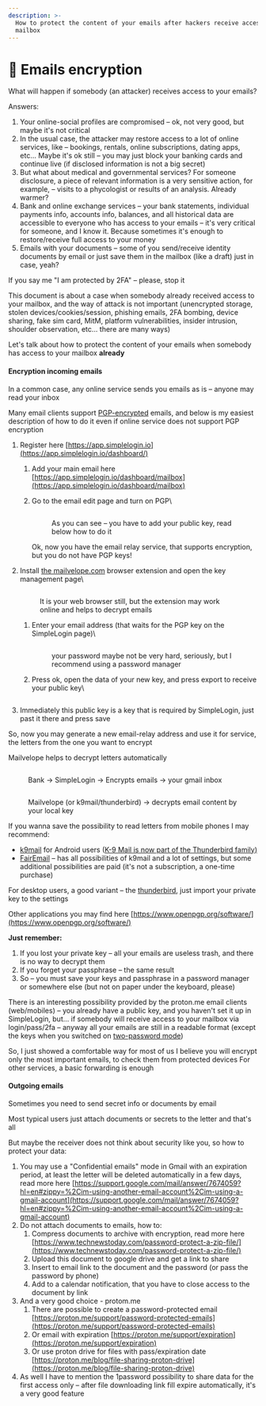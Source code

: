 ```yaml
---
description: >-
  How to protect the content of your emails after hackers receive access to your
  mailbox
---
```


# 👾 Emails encryption

What will happen if somebody (an attacker) receives access to your emails?

Answers:

1. Your online-social profiles are compromised – ok, not very good, but maybe it's not critical
2. In the usual case, the attacker may restore access to a lot of online services, like – bookings, rentals, online subscriptions, dating apps, etc... Maybe it's ok still – you may just block your banking cards and continue live (if disclosed information is not a big secret)
3. But what about medical and governmental services? For someone disclosure, a piece of relevant information is a very sensitive action, for example, – visits to a phycologist or results of an analysis. Already warmer?
4. Bank and online exchange services – your bank statements, individual payments info, accounts info, balances, and all historical data are accessible to everyone who has access to your emails – it's very critical for someone, and I know it. Because sometimes it's enough to restore/receive full access to your money
5. Emails with your documents – some of you send/receive identity documents by email or just save them in the mailbox (like a draft) just in case, yeah?

If you say me "I am protected by 2FA" – please, stop it

This document is about a case when somebody already received access to your mailbox, and the way of attack is not important (unencrypted storage, stolen devices/cookies/session, phishing emails, 2FA bombing, device sharing, fake sim card, MitM, platform vulnerabilities, insider intrusion, shoulder observation, etc... there are many ways)

Let's talk about how to protect the content of your emails when somebody has access to your mailbox **already**

#### Encryption incoming emails

In a common case, any online service sends you emails as is – anyone may read your inbox

Many email clients support [PGP-encrypted](https://www.openpgp.org/) emails, and below is my easiest description of how to do it even if online service does not support PGP encryption

1. Register here [https://app.simplelogin.io](https://app.simplelogin.io/dashboard/)
   1. Add your main email here [https://app.simplelogin.io/dashboard/mailbox](https://app.simplelogin.io/dashboard/mailbox)
   2.  Go to the email edit page and turn on PGP\


       <figure><img src="../.gitbook/assets/image (10).png" alt=""><figcaption><p>As you can see – you have to add your public key, read below how to do it</p></figcaption></figure>

       Ok, now you have the email relay service, that supports encryption, but you do not have PGP keys!
2.  Install [the mailvelope.com](https://mailvelope.com/en) browser extension and open the key management page\


    <figure><img src="../.gitbook/assets/image (8).png" alt=""><figcaption><p>It is your web browser still, but the extension may work online and helps to decrypt emails</p></figcaption></figure>

    1.  Enter your email address (that waits for the PGP key on the SimpleLogin page)\


        <figure><img src="../.gitbook/assets/image (5).png" alt=""><figcaption><p>your password maybe not be very hard, seriously, but I recommend using a password manager</p></figcaption></figure>
    2.  Press ok, open the data of your new key, and press export to receive your public key\


        <figure><img src="../.gitbook/assets/image (7).png" alt=""><figcaption></figcaption></figure>
3. Immediately this public key is a key that is required by SimpleLogin, just past it there and press save

So, now you may generate a new email-relay address and use it for service, the letters from the one you want to encrypt

Mailvelope helps to decrypt letters automatically

<figure><img src="../.gitbook/assets/image (3).png" alt=""><figcaption><p>Bank -> SimpleLogin -> Encrypts emails -> your gmail inbox</p></figcaption></figure>

<figure><img src="../.gitbook/assets/image (6).png" alt=""><figcaption><p>Mailvelope (or k9mail/thunderbird) -> decrypts email content by your local key</p></figcaption></figure>

If you wanna save the possibility to read letters from mobile phones I may recommend:&#x20;

* [k9mail](https://k9mail.app/) for Android users ([K-9 Mail is now part of the Thunderbird family](https://k9mail.app/2022/06/13/K-9-Mail-and-Thunderbird.html)[)](https://k9mail.app/2022/06/13/K-9-Mail-and-Thunderbird.html)
* [FairEmail](https://email.faircode.eu/) – has all possibilities of k9mail and a lot of settings, but some additional possibilities are paid (it's not a subscription, a one-time purchase)

For desktop users, a good variant – the [thunderbird](https://www.thunderbird.net/), just import your private key to the settings

Other applications you may find here [https://www.openpgp.org/software/](https://www.openpgp.org/software/)

**Just remember:**

1. If you lost your private key – all your emails are useless trash, and there is no way to decrypt them
2. If you forget your passphrase – the same result
3. So – you must save your keys and passphrase in a password manager or somewhere else (but not on paper under the keyboard, please)

There is an interesting possibility provided by the proton.me email clients (web/mobiles) – you already have a public key, and you haven't set it up in SimpleLogin, but... if somebody will receive access to your mailbox via login/pass/2fa – anyway all your emails are still in a readable format (except the keys when you switched on [two-password mode](https://proton.me/support/single-password))

So, I just showed a comfortable way for most of us I believe you will encrypt only the most important emails, to check them from protected devices For other services, a basic forwarding is enough

#### Outgoing emails

Sometimes you need to send secret info or documents by email

Most typical users just attach documents or secrets to the letter and that's all

But maybe the receiver does not think about security like you, so how to protect your data:

1. You may use a "Confidential emails" mode in Gmail with an expiration period, at least the letter will be deleted automatically in a few days, read more here [https://support.google.com/mail/answer/7674059?hl=en#zippy=%2Cim-using-another-email-account%2Cim-using-a-gmail-account](https://support.google.com/mail/answer/7674059?hl=en#zippy=%2Cim-using-another-email-account%2Cim-using-a-gmail-account)
2. Do not attach documents to emails, how to:
   1. Compress documents to archive with encryption, read more here [https://www.technewstoday.com/password-protect-a-zip-file/](https://www.technewstoday.com/password-protect-a-zip-file/)
   2. Upload this document to google drive and get a link to share
   3. Insert to email link to the document and the password (or pass the password by phone)
   4. Add to a calendar notification, that you have to close access to the document by link
3. And a very good choice - protom.me
   1. There are possible to create a password-protected email [https://proton.me/support/password-protected-emails](https://proton.me/support/password-protected-emails)
   2. Or email with expiration [https://proton.me/support/expiration](https://proton.me/support/expiration)
   3. Or use proton drive for files with pass/expiration date [https://proton.me/blog/file-sharing-proton-drive](https://proton.me/blog/file-sharing-proton-drive)
4. As well I have to mention the 1password possibility to share data for the first access only – after file downloading link fill expire automatically, it's a very good feature

